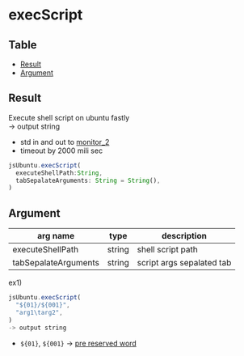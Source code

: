 # execScript

Table
-----------------

* [Result](#result)
* [Argument](#argument)


## Result

Execute shell script on ubuntu fastly  
-> output string

- std in and out to [monitor_2](https://github.com/puutaro/CommandClick/blob/master/USAGE.md#select-term)
- timeout by 2000 mili sec

```js.js
jsUbuntu.execScript(
  executeShellPath:String,
  tabSepalateArguments: String = String(),
)

```

## Argument

| arg name | type | description |
| -------- | -------- | -------- |
| executeShellPath | string | shell script path |
| tabSepalateArguments | string | script args sepalated tab |



ex1) 

```js.js
jsUbuntu.execScript(
  "${01}/${001}",
  "arg1\targ2",
)
-> output string
```

- `${01}`, `${001}` -> [pre reserved word](https://github.com/puutaro/CommandClick/blob/master/md/developer/js_pre_reserved_word.md)
 
